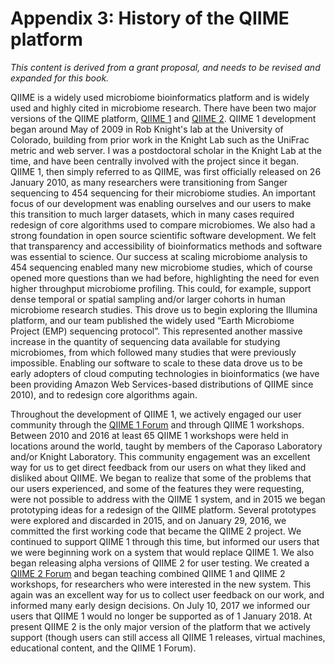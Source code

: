 # Appendix 3: History of the QIIME platform

_This content is derived from a grant proposal, and needs to be revised and expanded for this book._

QIIME is a widely used microbiome bioinformatics platform and is widely used and highly cited in microbiome research. There have been two major versions of the QIIME platform, [QIIME 1](http://www.qiime.org) and [QIIME 2](https://qiime2.org). QIIME 1 development began around May of 2009 in Rob Knight's lab at the University of Colorado, building from prior work in the Knight Lab such as the UniFrac metric and web server. I was a postdoctoral scholar in the Knight Lab at the time, and have been centrally involved with the project since it began. QIIME 1, then simply referred to as QIIME, was first officially released on 26 January 2010, as many researchers were transitioning from Sanger sequencing to 454 sequencing for their microbiome studies. An important focus of our development was enabling ourselves and our users to make this transition to much larger datasets, which in many cases required redesign of core algorithms used to compare microbiomes. We also had a strong foundation in open source scientific software development. We felt that transparency and accessibility of bioinformatics methods and software was essential to science. Our success at scaling microbiome analysis to 454 sequencing enabled many new microbiome studies, which of course opened more questions than we had before, highlighting the need for even higher throughput microbiome profiling. This could, for example, support dense temporal or spatial sampling and/or larger cohorts in human microbiome research studies. This drove us to begin exploring the Illumina platform, and our team published the widely used “Earth Microbiome Project (EMP) sequencing protocol”. This represented another massive increase in the quantity of sequencing data available for studying microbiomes, from which followed many studies that were previously impossible. Enabling our software to scale to these data drove us to be early adopters of cloud computing technologies in bioinformatics (we have been providing Amazon Web Services-based distributions of QIIME since 2010), and to redesign core algorithms again. 

Throughout the development of QIIME 1, we actively engaged our user community through the [QIIME 1 Forum](http://forum.qiime.org) and through QIIME 1 workshops. Between 2010 and 2016 at least 65 QIIME 1 workshops were held in locations around the world, taught by members of the Caporaso Laboratory and/or Knight Laboratory. This community engagement was an excellent way for us to get direct feedback from our users on what they liked and disliked about QIIME. We began to realize that some of the problems that our users experienced, and some of the features they were requesting, were not possible to address with the QIIME 1 system, and in 2015 we began prototyping ideas for a redesign of the QIIME platform. Several prototypes were explored and discarded in 2015, and on January 29, 2016, we committed the first working code that became the QIIME 2 project. We continued to support QIIME 1 through this time, but informed our users that we were beginning work on a system that would replace QIIME 1. We also began releasing alpha versions of QIIME 2 for user testing. We created a [QIIME 2 Forum](https://forum.qiime2.org) and began teaching combined QIIME 1 and QIIME 2 workshops, for researchers who were interested in the new system. This again was an excellent way for us to collect user feedback on our work, and informed many early design decisions. On July 10, 2017 we informed our users that QIIME 1 would no longer be supported as of 1 January 2018. At present QIIME 2 is the only major version of the platform that we actively support (though users can still access all QIIME 1 releases, virtual machines, educational content, and the QIIME 1 Forum).


